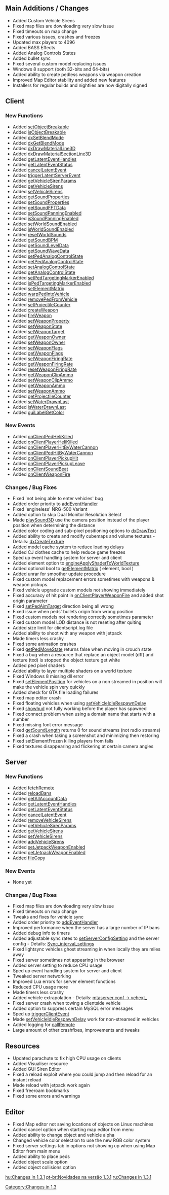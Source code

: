 Main Additions / Changes
------------------------

-   Added Custom Vehicle Sirens
-   Fixed map files are downloading very slow issue
-   Fixed timeouts on map change
-   Fixed various issues, crashes and freezes
-   Updated max players to 4096
-   Added BASS Effects
-   Added Analog Controls States
-   Added bullet sync
-   Fixed several custom model replacing issues
-   Windows 8 support (both 32-bits and 64-bits)
-   Added ability to create pedless weapons via weapon creation
-   Improved Map Editor stability and added new features
-   Installers for regular builds and nightlies are now digitally signed

Client
------

### New Functions

-   Added [setObjectBreakable](/docs/setobjectbreakable.md "wikilink")
-   Added [isObjectBreakable](/docs/isobjectbreakable.md "wikilink")
-   Added [dxSetBlendMode](/docs/dxsetblendmode.md "wikilink")
-   Added [dxGetBlendMode](/docs/dxgetblendmode.md "wikilink")
-   Added [dxDrawMaterialLine3D](/docs/dxdrawmaterialline3d.md "wikilink")
-   Added [dxDrawMaterialSectionLine3D](/docs/dxdrawmaterialsectionline3d.md "wikilink")
-   Added [getLatentEventHandles](/docs/getlatenteventhandles.md "wikilink")
-   Added [getLatentEventStatus](/docs/getlatenteventstatus.md "wikilink")
-   Added [cancelLatentEvent](/docs/cancellatentevent.md "wikilink")
-   Added [triggerLatentServerEvent](/docs/triggerlatentserverevent.md "wikilink")
-   Added [getVehicleSirenParams](/docs/getvehiclesirenparams.md "wikilink")
-   Added [getVehicleSirens](/docs/getvehiclesirens.md "wikilink")
-   Added [setVehicleSirens](/docs/setvehiclesirens.md "wikilink")
-   Added [getSoundProperties](/docs/getsoundproperties.md "wikilink")
-   Added [setSoundProperties](/docs/setsoundproperties.md "wikilink")
-   Added [getSoundFFTData](/docs/getsoundfftdata.md "wikilink")
-   Added [setSoundPanningEnabled](/docs/setsoundpanningenabled.md "wikilink")
-   Added [isSoundPanningEnabled](/docs/issoundpanningenabled.md "wikilink")
-   Added [setWorldSoundEnabled](/docs/setworldsoundenabled.md "wikilink")
-   Added [isWorldSoundEnabled](/docs/isworldsoundenabled.md "wikilink")
-   Added [resetWorldSounds](/docs/resetworldsounds.md "wikilink")
-   Added [getSoundBPM](/docs/getsoundbpm.md "wikilink")
-   Added [getSoundLevelData](/docs/getsoundleveldata.md "wikilink")
-   Added [getSoundWaveData](/docs/getsoundwavedata.md "wikilink")
-   Added [setPedAnalogControlState](/docs/setpedanalogcontrolstate.md "wikilink")
-   Added [getPedAnalogControlState](/docs/getpedanalogcontrolstate.md "wikilink")
-   Added [setAnalogControlState](/docs/setanalogcontrolstate.md "wikilink")
-   Added [getAnalogControlState](/docs/getanalogcontrolstate.md "wikilink")
-   Added [setPedTargetingMarkerEnabled](/docs/setpedtargetingmarkerenabled.md "wikilink")
-   Added [isPedTargetingMarkerEnabled](/docs/ispedtargetingmarkerenabled.md "wikilink")
-   Added [setElementMatrix](/docs/setelementmatrix.md "wikilink")
-   Added [warpPedIntoVehicle](/docs/warppedintovehicle.md "wikilink")
-   Added [removePedFromVehicle](/docs/removepedfromvehicle.md "wikilink")
-   Added [setProjectileCounter](/docs/setprojectilecounter.md "wikilink")
-   Added [createWeapon](/docs/createweapon.md "wikilink")
-   Added [fireWeapon](/docs/fireweapon.md "wikilink")
-   Added [setWeaponProperty](/docs/setweaponproperty.md "wikilink")
-   Added [setWeaponState](/docs/setweaponstate.md "wikilink")
-   Added [setWeaponTarget](/docs/setweapontarget.md "wikilink")
-   Added [getWeaponOwner](/docs/getweaponowner.md "wikilink")
-   Added [setWeaponOwner](/docs/setweaponowner.md "wikilink")
-   Added [setWeaponFlags](/docs/setweaponflags.md "wikilink")
-   Added [getWeaponFlags](/docs/getweaponflags.md "wikilink")
-   Added [setWeaponFiringRate](/docs/setweaponfiringrate.md "wikilink")
-   Added [getWeaponFiringRate](/docs/getweaponfiringrate.md "wikilink")
-   Added [resetWeaponFiringRate](/docs/resetweaponfiringrate.md "wikilink")
-   Added [getWeaponClipAmmo](/docs/getweaponclipammo.md "wikilink")
-   Added [setWeaponClipAmmo](/docs/setweaponclipammo.md "wikilink")
-   Added [getWeaponAmmo](/docs/getweaponammo.md "wikilink")
-   Added [setWeaponAmmo](/docs/setweaponammo.md "wikilink")
-   Added [getProjectileCounter](/docs/getprojectilecounter.md "wikilink")
-   Added [setWaterDrawnLast](/docs/setwaterdrawnlast.md "wikilink")
-   Added [isWaterDrawnLast](/docs/iswaterdrawnlast.md "wikilink")
-   Added [guiLabelGetColor](/docs/guilabelgetcolor.md "wikilink")

### New Events

-   Added [onClientPedHeliKilled](/docs/onclientpedhelikilled.md "wikilink")
-   Added [onClientPlayerHeliKilled](/docs/onclientplayerhelikilled.md "wikilink")
-   Added [onClientPlayerHitByWaterCannon](/docs/onclientplayerhitbywatercannon.md "wikilink")
-   Added [onClientPedHitByWaterCannon](/docs/onclientpedhitbywatercannon.md "wikilink")
-   Added [onClientPlayerPickupHit](/docs/onclientplayerpickuphit.md "wikilink")
-   Added [onClientPlayerPickupLeave](/docs/onclientplayerpickupleave.md "wikilink")
-   Added [onClientSoundBeat](/docs/onclientsoundbeat.md "wikilink")
-   Added [onClientWeaponFire](/docs/onclientweaponfire.md "wikilink")

### Changes / Bug Fixes

-   Fixed 'not being able to enter vehicles' bug
-   Added order priority to [addEventHandler](/docs/addeventhandler.md "wikilink")
-   Fixed 'engineless' NRG-500 Variant
-   Added option to skip Dual Monitor Resolution Select
-   Made [playSound3D](/docs/playsound3d.md "wikilink") use the camera position instead of the player position when determining the distance
-   Added color coding and sub-pixel positioning options to [dxDrawText](/docs/dxdrawtext.md "wikilink")
-   Added ability to create and modify cubemaps and volume textures - Details: [dxCreateTexture](/docs/dxcreatetexture.md "wikilink")
-   Added model cache system to reduce loading delays
-   Added CJ clothes cache to help reduce game freezes
-   Sped up event handling system for server and client
-   Added element option to [engineApplyShaderToWorldTexture](/docs/engineapplyshadertoworldtexture.md "wikilink")
-   Added optional bool to [getElementMatrix](/docs/getelementmatrix.md "wikilink") ( element, bool )
-   Added unrar for smoother update procedure
-   Fixed custom model replacement errors sometimes with weapons & weapon pickups.
-   Fixed vehicle upgrade custom models not showing immediately
-   Fixed accuracy of hit point in [onClientPlayerWeaponFire](/docs/onclientplayerweaponfire.md "wikilink") and added shot origin parameter
-   Fixed [setPedAimTarget](/docs/setpedaimtarget.md "wikilink") direction being all wrong
-   Fixed issue when peds' bullets origin from wrong position
-   Fixed custom models not rendering correctly sometimes parameter
-   Fixed custom model LOD distance is not reseting after quiting
-   Added size limit for clientscript.log file
-   Added ability to shoot with any weapon with jetpack
-   Made timers less crashy
-   Fixed some animation crashes
-   Fixed [getPedMoveState](/docs/getpedmovestate.md "wikilink") returns false when moving in crouch state
-   Fixed a bug when a resource that replace an object model (dff) and texture (txd) is stopped the object texture get white
-   Added ped pixel shaders
-   Added ability to layer multiple shaders on a world texture
-   Fixed Windows 8 missing dll error
-   Fixed [setElementPosition](/docs/setelementposition.md "wikilink") for vehicles on a non streamed in position will make the vehicle spin very quickly
-   Added check for GTA file loading failures
-   Fixed map editor crash
-   Fixed floating vehicles when using [setVehicleIdleRespawnDelay](/docs/setvehicleidlerespawndelay.md "wikilink")
-   Fixed [showhud](/docs/client_commands#showhud.md "wikilink") not fully working before the player has spawned
-   Fixed connect problem when using a domain name that starts with a number
-   Fixed missing font error message
-   Fixed [getSoundLength](/docs/getsoundlength.md "wikilink") returns 0 for sound streams (not radio streams)
-   Fixed a crash when taking a screenshot and minimizing then restoring
-   Fixed setElementFrozen killing players from falls
-   Fixed textures disappearing and flickering at certain camera angles

Server
------

### New Functions

-   Added [fetchRemote](/docs/fetchremote.md "wikilink")
-   Added [reloadBans](/docs/reloadbans.md "wikilink")
-   Added [getAllAccountData](/docs/getallaccountdata.md "wikilink")
-   Added [getLatentEventHandles](/docs/getlatenteventhandles.md "wikilink")
-   Added [getLatentEventStatus](/docs/getlatenteventstatus.md "wikilink")
-   Added [cancelLatentEvent](/docs/cancellatentevent.md "wikilink")
-   Added [removeVehicleSirens](/docs/removevehiclesirens.md "wikilink")
-   Added [getVehicleSirenParams](/docs/getvehiclesirenparams.md "wikilink")
-   Added [getVehicleSirens](/docs/getvehiclesirens.md "wikilink")
-   Added [setVehicleSirens](/docs/setvehiclesirens.md "wikilink")
-   Added [addVehicleSirens](/docs/addvehiclesirens.md "wikilink")
-   Added [setJetpackWeaponEnabled](/docs/setjetpackweaponenabled.md "wikilink")
-   Added [getJetpackWeaponEnabled](/docs/getjetpackweaponenabled.md "wikilink")
-   Added [fileCopy](/docs/filecopy.md "wikilink")

### New Events

-   None yet

### Changes / Bug Fixes

-   Fixed map files are downloading very slow issue
-   Fixed timeouts on map change
-   Tweaks and fixes for vehicle sync
-   Added order priority to [addEventHandler](/docs/addeventhandler.md "wikilink")
-   Improved performance when the server has a large number of IP bans
-   Added debug info to timers
-   Added adjustable sync rates to [setServerConfigSetting](/docs/setserverconfigsetting.md "wikilink") and the server config - Details: [Sync\_interval\_settings](/Sync_interval_settings.md "wikilink")
-   Fixed lightsync vehicles ghost streaming in when locally they are miles away
-   Fixed server sometimes not appearing in the browser
-   Added server setting to reduce CPU usage
-   Sped up event handling system for server and client
-   Tweaked server networking
-   Improved Lua errors for server element functions
-   Reduced CPU usage more
-   Made timers less crashy
-   Added vehicle extrapolation - Details: [mtaserver.conf -&gt; vehext\_](/docs/mtaserver.conf#vehext_percent.md "wikilink")
-   Fixed server crash when towing a clientside vehicle
-   Added option to suppress certain MySQL error messages
-   Sped up [triggerClientEvent](/docs/triggerclientevent.md "wikilink")
-   Made [setVehicleIdleRespawnDelay](/docs/setvehicleidlerespawndelay.md "wikilink") work for non-streamed in vehicles
-   Added logging for [callRemote](/docs/callremote.md "wikilink")
-   Large amount of other crashfixes, improvements and tweaks

Resources
---------

-   Updated parachute to fix high CPU usage on clients
-   Added Visualiser resource
-   Added GUI Siren Editor
-   Fixed a reload exploit where you could jump and then reload for an instant reload
-   Made reload with jetpack work again
-   Fixed freeroam bookmarks
-   Fixed some errors and warnings

Editor
------

-   Fixed Map editor not saving locations of objects on Linux machines
-   Added cancel option when starting map editor from menu
-   Added ability to change object and vehicle alpha
-   Changed vehicle color selection to use the new RGB color system
-   Fixed server settings tab in options not showing up when using Map Editor from main menu
-   Added ability to place peds
-   Added object scale option
-   Added object collisions option

[hu:Changes in 1.3.1](/docs/hu:changes_in_1.3.1.md "wikilink") [pt-br:Novidades na versão 1.3.1](/pt-br:Novidades_na_versão_1.3.1.md "wikilink") [ru:Changes in 1.3.1](/ru:Changes_in_1.3.1.md "wikilink")

[Category:Changes in 1.3](/docs/category:changes_in_1.3.md "wikilink")
